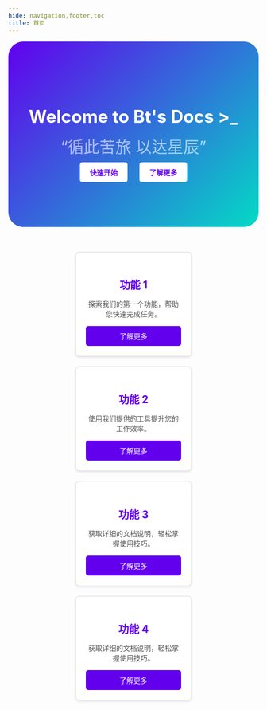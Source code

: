 ```yaml
---
hide: navigation,footer,toc
title: 首页
---
```


 <!-- 英雄部分 -->
<div class="hero">
	<h1>Welcome to Bt's Docs >_</h1>
	<center><font class="anim-span"  color= #ffffff size=6 class="ml3" style="opacity:0.6">“循此苦旅 以达星辰”</font></center>
	<a href="#">快速开始</a>
	<a href="#">了解更多</a>
</div>

<!-- 功能块部分 -->
<div class="features">
	<div class="feature">
		<h3>功能 1</h3>
		<p>探索我们的第一个功能，帮助您快速完成任务。</p>
		<a href="page1.md">了解更多</a>
	</div>
	<div class="feature">
		<h3>功能 2</h3>
		<p>使用我们提供的工具提升您的工作效率。</p>
		<a href="page2.md">了解更多</a>
	</div>
	<div class="feature">
		<h3>功能 3</h3>
		<p>获取详细的文档说明，轻松掌握使用技巧。</p>
		<a href="page3.md">了解更多</a>
	</div>
	<div class="feature">
		<h3>功能 4</h3>
		<p>获取详细的文档说明，轻松掌握使用技巧。</p>
		<a href="page3.md">了解更多</a>
	</div>
</div>

<style>
	
	/* 英雄部分样式 */
	.hero {
		background: linear-gradient(135deg, #6200ee, #03dac5);
		text-align: center;
		padding: 80px 20px;
		border-radius:30px;
	}

	.hero h1 {
		font-size: 2.5em;
		margin-bottom: 15px;
		color: white;
	}

	.hero p {
		font-size: 1.2em;
		margin-bottom: 25px;
	}

	.hero a {
		display: inline-block;
		margin: 10px;
		padding: 10px 20px;
		background: white;
		color: #6200ee;
		text-decoration: none;
		border-radius: 5px;
		font-weight: bold;
		transition: background 0.3s, color 0.3s;
	}

	.hero a:hover {
		background: #3700b3;
		color: white;
	}

	/* 功能块部分样式 */
	.features {
		display: flex;
		flex-wrap: wrap;
		justify-content: center;
		padding: 40px 20px;
	}

	.feature {
		flex: 1 1 calc(50% - 40px);
		max-width: calc(50% - 40px);
		margin: 10px;
		padding: 20px;
		border: 1px solid #ddd;
		border-radius: 8px;
		text-align: center;
		box-shadow: 0 2px 5px rgba(0, 0, 0, 0.1);
		transition: box-shadow 0.3s, transform 0.3s;
		background: white;
	}

	.feature:hover {
		box-shadow: 0 4px 10px rgba(0, 0, 0, 0.2);
		transform: translateY(-5px);
	}

	.feature h3 {
		font-size: 1.5em;
		margin-bottom: 10px;
		color: #6200ee;
	}

	.feature p {
		font-size: 1em;
		color: #555;
	}

	.feature a {
		display: block;
		margin-top: 15px;
		padding: 10px 15px;
		color: white;
		background: #6200ee;
		text-decoration: none;
		border-radius: 5px;
		transition: background 0.3s;
	}

	.feature a:hover {
		background: #3700b3;
	}

	/* 移动端优化 */
	@media screen and (max-width: 768px) {
		.feature {
			flex: 1 1 calc(50% - 40px);
			max-width: calc(50% - 40px);
		}
	}

	@media screen and (max-width: 480px) {
		.feature {
			flex: 1 1 100%;
			max-width: 100%;
		}
	}
	.content__inner h1 {
		display: none;
	}
	.md-content {
		max-width: 50rem;
		margin:0 auto;
	}
</style>
<script>
	// 为每个带有 anim-span 类的元素添加文字拆分和动画
	function splitTextAndAnimate() {
		// 查找所有 class 为 anim-span 的元素
		document.querySelectorAll('.anim-span').forEach(textElement => {
			const textContent = textElement.textContent;

			// 清空内容并按字符拆分
			textElement.innerHTML = '';
			textContent.split('').forEach(char => {
				const span = document.createElement('span');
				span.classList.add('letter');
				span.textContent = char;
				textElement.appendChild(span);
			});

			// 使用 Anime.js 为拆分后的文字应用动画
			anime.timeline({loop: true})
				.add({
					targets: textElement.querySelectorAll('.letter'),
					opacity: [0, 1],
					translateY: [20, 0],
					easing: 'easeOutExpo',
					duration: 1000,
					delay: anime.stagger(100), // 每个字符的延迟
				})
				.add({
					targets: textElement.querySelectorAll('.letter'),
					opacity: [1, 0],
					translateY: [0, 20],
					easing: 'easeInExpo',
					duration: 1000,
					delay: anime.stagger(100),
				});
		});
	}

	// 监听窗口大小变化，重新触发动画
	window.addEventListener('load', function() {
		splitTextAndAnimate(); // 页面resize后重新拆分并动画
	});

	// 监听窗口大小变化，重新触发动画
	window.addEventListener('resize', function() {
		splitTextAndAnimate(); // 页面resize后重新拆分并动画
	});
</script>

